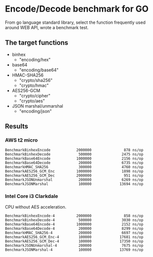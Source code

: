 # Encode/Decode benchmark for GO
From go language standard library, select the function frequently used around WEB API, wrote a benchmark test.

## The target functions
 - binhex
   - "encoding/hex"
 - base64
    - "encoding/base64"
 - HMAC-SHA256
	 - "crypto/sha256"
	 - "crypto/hmac"
 - AES256-GCM
	 - "crypto/cipher"
	 - "crypto/aes"
 - JSON marshal/unmarshal
	 - "encoding/json"


## Results

### AWS t2 micro

 ```
BenchmarkBinhexEncode            2000000               878 ns/op
BenchmarkBinhexDecode             500000              2475 ns/op
BenchmarkBase64Encode            1000000              2156 ns/op
BenchmarkBase64Decode             200000              6735 ns/op
BenchmarkHMAC_SHA256              300000              4760 ns/op
BenchmarkAES256_GCM_Enc          1000000              1898 ns/op
BenchmarkAES256_GCM_Dec          2000000               951 ns/op
BenchmarkJSONUnmarshal            200000              6269 ns/op
BenchmarkJSONMarshal              100000             13694 ns/op
```

### Intel Core i3 Clarkdale

CPU without AES acceleration.

```
BenchmarkBinhexEncode-4          2000000               858 ns/op
BenchmarkBinhexDecode-4           500000              3030 ns/op
BenchmarkBase64Encode-4          1000000              2152 ns/op
BenchmarkBase64Decode-4           200000              8299 ns/op
BenchmarkHMAC_SHA256-4            200000              6697 ns/op
BenchmarkAES256_GCM_Enc-4         100000             17681 ns/op
BenchmarkAES256_GCM_Dec-4         100000             17350 ns/op
BenchmarkJSONUnmarshal-4          200000              7675 ns/op
BenchmarkJSONMarshal-4            100000             13769 ns/op
```

